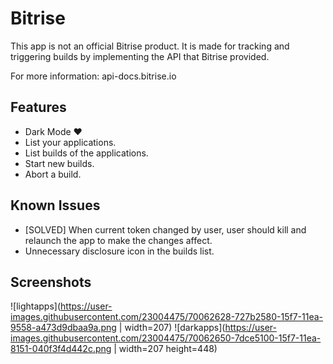 # Bitrise

This app is not an official Bitrise product. It is made for tracking and triggering builds by implementing the API that Bitrise provided.

For more information: api-docs.bitrise.io

## Features

- Dark Mode ❤️
- List your applications.
- List builds of the applications.
- Start new builds.
- Abort a build.

## Known Issues

- [SOLVED] When current token changed by user, user should kill and relaunch the app to make the changes affect.
- Unnecessary disclosure icon in the builds list.

## Screenshots

![lightapps](https://user-images.githubusercontent.com/23004475/70062628-727b2580-15f7-11ea-9558-a473d9dbaa9a.png | width=207)
![darkapps](https://user-images.githubusercontent.com/23004475/70062650-7dce5100-15f7-11ea-8151-040f3f4d442c.png | width=207 height=448)
